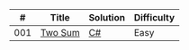 | # | Title | Solution | Difficulty |
|---| ----- | -------- | ---------- |
|001|[Two Sum](./Algorithms/TwoSum.md) | [C#](./Algorithms/TwoSum.cs)|Easy|
